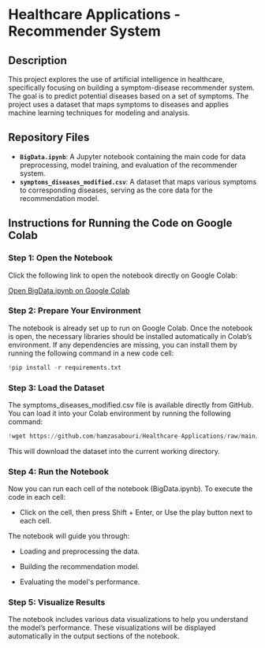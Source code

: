 # Healthcare Applications - Recommender System

## Description
This project explores the use of artificial intelligence in healthcare, specifically focusing on building a symptom-disease recommender system. The goal is to predict potential diseases based on a set of symptoms. The project uses a dataset that maps symptoms to diseases and applies machine learning techniques for modeling and analysis.

## Repository Files
- **`BigData.ipynb`**: A Jupyter notebook containing the main code for data preprocessing, model training, and evaluation of the recommender system.
- **`symptoms_diseases_modified.csv`**: A dataset that maps various symptoms to corresponding diseases, serving as the core data for the recommendation model.

## Instructions for Running the Code on Google Colab

### Step 1: Open the Notebook
Click the following link to open the notebook directly on Google Colab:

[Open BigData.ipynb on Google Colab](https://colab.research.google.com/github/hamzasabouri/Healthcare-Applications/blob/main/BigData.ipynb)

### Step 2: Prepare Your Environment
The notebook is already set up to run on Google Colab. Once the notebook is open, the necessary libraries should be installed automatically in Colab’s environment. If any dependencies are missing, you can install them by running the following command in a new code cell:
```python
!pip install -r requirements.txt
```

### Step 3: Load the Dataset
The symptoms_diseases_modified.csv file is available directly from GitHub. You can load it into your Colab environment by running the following command:

```python
!wget https://github.com/hamzasabouri/Healthcare-Applications/raw/main/symptoms_diseases_modified.csv
```
This will download the dataset into the current working directory.

### Step 4: Run the Notebook
Now you can run each cell of the notebook (BigData.ipynb). To execute the code in each cell:

- Click on the cell, then press Shift + Enter, or Use the play button next to each cell.

The notebook will guide you through:

- Loading and preprocessing the data.

- Building the recommendation model.

- Evaluating the model's performance.

### Step 5: Visualize Results
The notebook includes various data visualizations to help you understand the model’s performance. These visualizations will be displayed automatically in the output sections of the notebook.
